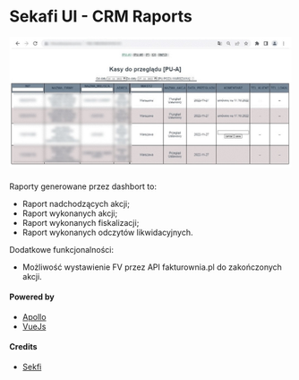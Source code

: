 # Sekafi UI - CRM Raports


![image info](./src/assets/preview.jpg)

### 

Raporty generowane przez dashbort to: 
 - Raport nadchodzących akcji;
 - Raport wykonanych akcji;
 - Raport wykonanych fiskalizacji;
 - Raport wykonanych odczytów likwidacyjnych. 

Dodatkowe funkcjonalności: 
 - Możliwość wystawienie FV przez API fakturownia.pl do zakończonych akcji.


#### Powered by

- [Apollo](https://www.apollographql.com/) 
- [VueJs](https://vuejs.org/)



#### Credits

- [Sekfi](https://sekafi.pl/)
